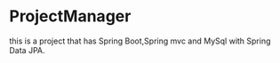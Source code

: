 # ProjectManager

this is a project that has Spring Boot,Spring mvc and MySql with Spring Data JPA.
